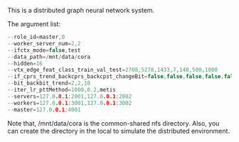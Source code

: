 This is a distributed graph neural network system.

The argument list:
```c++
--role_id=master,0
--worker_server_num=2,2
--ifctx_mode=false,test
--data_path=/mnt/data/cora
--hidden=16
--vtx_edge_feat_class_train_val_test=2708,5278,1433,7,140,500,1000
--if_cprs_trend_backcprs_backcpst_changeBit=false,false,false,false,false
--bit_backbit_trend=2,2,10
--iter_lr_pttMethod=1000,0.2,metis
--servers=127.0.0.1:2001,127.0.0.1:2002
--workers=127.0.0.1:3001,127.0.0.1:3002
--master=127.0.0.1:4001
```
Note that, /mnt/data/cora is the common-shared nfs directory. 
Also, you can create the directory in the local to simulate the 
distributed environment.